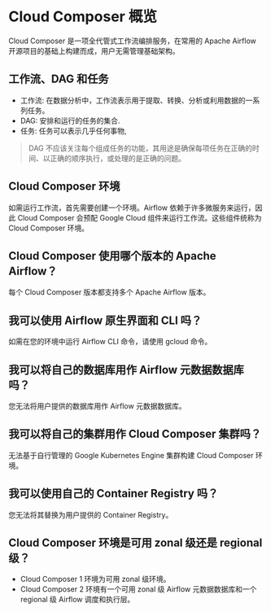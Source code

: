# Cloud Composer 概览
Cloud Composer 是一项全代管式工作流编排服务，在常用的 Apache Airflow 开源项目的基础上构建而成，用户无需管理基础架构。
## 工作流、DAG 和任务
* 工作流: 在数据分析中，工作流表示用于提取、转换、分析或利用数据的一系列任务。
* DAG: 安排和运行的任务的集合.
* 任务: 任务可以表示几乎任何事物, 
> DAG 不应该关注每个组成任务的功能，其用途是确保每项任务在正确的时间、以正确的顺序执行，或处理的是正确的问题。
## Cloud Composer 环境
如需运行工作流，首先需要创建一个环境。Airflow 依赖于许多微服务来运行，因此 Cloud Composer 会预配 Google Cloud 组件来运行工作流。这些组件统称为 Cloud Composer 环境。
## Cloud Composer 使用哪个版本的 Apache Airflow？
每个 Cloud Composer 版本都支持多个 Apache Airflow 版本。
## 我可以使用 Airflow 原生界面和 CLI 吗？
如需在您的环境中运行 Airflow CLI 命令，请使用 gcloud 命令。
## 我可以将自己的数据库用作 Airflow 元数据数据库吗？
您无法将用户提供的数据库用作 Airflow 元数据数据库。
## 我可以将自己的集群用作 Cloud Composer 集群吗？
无法基于自行管理的 Google Kubernetes Engine 集群构建 Cloud Composer 环境。
## 我可以使用自己的 Container Registry 吗？
您无法将其替换为用户提供的 Container Registry。
## Cloud Composer 环境是可用 zonal 级还是 regional 级？
* Cloud Composer 1 环境为可用 zonal 级环境。
* Cloud Composer 2 环境有一个可用 zonal 级 Airflow 元数据数据库和一个 regional 级 Airflow 调度和执行层。